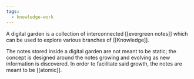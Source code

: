 ```yaml
---
tags:
  - knowledge-work
---
```

A digital garden is a collection of interconnected [[evergreen notes]] which can be used to explore various branches of [[Knowledge]].

The notes stored inside a digital garden are not meant to be static; the concept is designed around the notes growing and evolving as new information is discovered. In order to facilitate said growth, the notes are meant to be [[atomic]].
